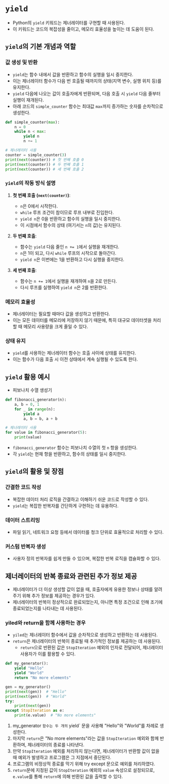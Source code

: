 # `yield`

- Python의 `yield` 키워드는 제너레이터를 구현할 때 사용된다. 
- 이 키워드는 코드의 복잡성을 줄이고, 메모리 효율성을 높이는 데 도움이 된다.

## `yield`의 기본 개념과 역할

### 값 생성 및 반환
- `yield`는 함수 내에서 값을 반환하고 함수의 실행을 일시 중지한다. 
- 이는 제너레이터 함수가 다음 번 호출될 때까지의 상태(지역 변수, 실행 위치 등)를 유지한다. 
- `yield` 다음에 나오는 값이 호출자에게 반환되며, 다음 호출 시 `yield` 다음 줄부터 실행이 재개된다.
- 아래 코드의 `simple_counter` 함수는 최대값 `max`까지 증가하는 숫자를 순차적으로 생성한다. 

```python
def simple_counter(max):
    n = 0
    while n < max:
        yield n
        n += 1

# 제너레이터 사용
counter = simple_counter(3)
print(next(counter)) # 첫 번째 호출 0
print(next(counter)) # 두 번째 호출 1
print(next(counter)) # 세 번째 호출 2
```

### `yield`의 작동 방식 설명

1. **첫 번째 호출 (`next(counter)`)**:
   - `n`은 0에서 시작한다.
   - `while` 루프 조건이 참이므로 루프 내부로 진입한다.
   - `yield n`은 0을 반환하고 함수의 실행을 일시 중지한다.
   - 이 시점에서 함수의 상태 (여기서는 `n`의 값)는 유지된다.

2. **두 번째 호출**:
   - 함수는 `yield` 다음 줄인 `n += 1`에서 실행을 재개한다.
   - `n`은 1이 되고, 다시 `while` 루프의 시작으로 돌아간다.
   - `yield n`은 이번에는 1을 반환하고 다시 실행을 중지한다.

3. **세 번째 호출**:
   - 함수는 `n += 1`에서 실행을 재개하여 `n`을 2로 만든다.
   - 다시 루프를 실행하여 `yield n`은 2를 반환한다.

### 메모리 효율성
- 제너레이터는 필요할 때마다 값을 생성하고 반환한다. 
- 이는 모든 데이터를 메모리에 저장하지 않기 때문에, 특히 대규모 데이터셋을 처리할 때 메모리 사용량을 크게 줄일 수 있다.

### 상태 유지
- `yield`를 사용하는 제너레이터 함수는 호출 사이에 상태를 유지한다. 
- 이는 함수가 다음 호출 시 이전 상태에서 계속 실행될 수 있도록 한다.

## `yield` 활용 예시

- 피보나치 수열 생성기

```python
def fibonacci_generator(n):
    a, b = 0, 1
    for _ in range(n):
        yield a
        a, b = b, a + b

# 제너레이터 사용
for value in fibonacci_generator(5):
    print(value)
```

- `fibonacci_generator` 함수는 피보나치 수열의 첫 `n` 항을 생성한다. 
- 각 `yield`는 현재 항을 반환하고, 함수의 상태를 일시 중지한다.

## `yield`의 활용 및 장점

### 간결한 코드 작성
- 복잡한 데이터 처리 로직을 간결하고 이해하기 쉬운 코드로 작성할 수 있다. 
- `yield`는 복잡한 반복자를 간단하게 구현하는 데 유용하다.

### 데이터 스트리밍
- 파일 읽기, 네트워크 요청 등에서 데이터를 청크 단위로 효율적으로 처리할 수 있다.

### 커스텀 반복자 생성
- 사용자 정의 반복자를 쉽게 만들 수 있으며, 복잡한 반복 로직을 캡슐화할 수 있다.

## 제너레이터의 반복 종료와 관련된 추가 정보 제공
- 제너레이터가 더 이상 생성할 값이 없을 때, 호출자에게 유용한 정보나 상태를 알려주기 위해 추가 정보를 제공하는 경우가 있다. 
- 제너레이터의 반복이 정상적으로 완료되었는지, 아니면 특정 조건으로 인해 조기에 종료되었는지를 나타내는 데 사용된다.

### yiled와 return을 함께 사용하는 경우
- `yiled`는 제너레이터 함수에서 값을 순차적으로 생성하고 반환하는 데 사용된다.
- `return`은 제너레이터의 반복이 종료될 때 추가적인 정보를 제공하는 데 사용된다. 
  - `return`으로 반환된 값은 `StopIteration` 예외의 인자로 전달되어, 제너레이터 사용자가 이를 활용할 수 있다.

```python
def my_generator():
    yield "Hello"
    yield "World"
    return "No more elements"

gen = my_generator()
print(next(gen))  # "Hello"
print(next(gen))  # "World"
try:
    print(next(gen))
except StopIteration as e:
    print(e.value)  # "No more elements"
```

1. my_generator `함수는 두 개의` yield` 문을 사용해 "Hello"와 "World"를 차례로 생성한다. 
2. 마지막 `return`은 "No more elements"라는 값을 `StopIteration` 예외와 함께 반환하며, 제너레이터의 종료를 나타낸다.
3. 만약 `StopIteration` 예외를 처리하지 않는다면, 제너레이터가 반환할 값이 없을 때 예외가 발생하고 프로그램은 그 지점에서 중단된다.
4. 프로그램의 비정상적 종료를 막기 위해 try except 문으로 예외를 처리하였다.
5. `return`문에 지정된 값이 `StopIteration` 예외의 `value` 속성으로 설정되므로, `e.value`를 통해 `return`에 의해 반환된 값을 출력할 수 있다.
